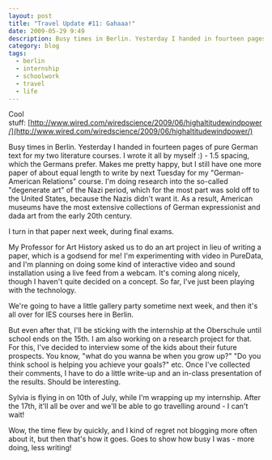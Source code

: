 ```yaml
---
layout: post
title: "Travel Update #11: Gahaaa!"
date: 2009-05-29 9:49
description: Busy times in Berlin. Yesterday I handed in fourteen pages of pure German text for my two literature courses.
category: blog
tags:
  - berlin
  - internship
  - schoolwork
  - travel
  - life
---
```

Cool stuff: [http://www.wired.com/wiredscience/2009/06/highaltitudewindpower/](http://www.wired.com/wiredscience/2009/06/highaltitudewindpower/)

Busy times in Berlin. Yesterday I handed in fourteen pages of pure German text for my two literature courses. I wrote it all by myself :) - 1.5 spacing, which the Germans prefer. Makes me pretty happy, but I still have one more paper of about equal length to write by next Tuesday for my "German-American Relations" course. I'm doing research into the so-called "degenerate art" of the Nazi period, which for the most part was sold off to the United States, because the Nazis didn't want it. As a result, American museums have the most extensive collections of German expressionist and dada art from the early 20th century.

I turn in that paper next week, during final exams.

My Professor for Art History asked us to do an art project in lieu of writing a paper, which is a godsend for me! I'm experimenting with video in PureData, and I'm planning on doing some kind of interactive video and sound installation using a live feed from a webcam. It's coming along nicely, though I haven't quite decided on a concept. So far, I've just been playing with the technology.

We're going to have a little gallery party sometime next week, and then it's all over for IES courses here in Berlin.

But even after that, I'll be sticking with the internship at the Oberschule until school ends on the 15th. I am also working on a research project for that. For this, I've decided to interview some of the kids about their future prospects. You know, "what do you wanna be when you grow up?" "Do you think school is helping you achieve your goals?" etc. Once I've collected their comments, I have to do a little write-up and an in-class presentation of the results. Should be interesting.

Sylvia is flying in on 10th of July, while I'm wrapping up my internship. After the 17th, it'll all be over and we'll be able to go travelling around - I can't wait!

Wow, the time flew by quickly, and I kind of regret not blogging more often about it, but then that's how it goes. Goes to show how busy I was - more doing, less writing!